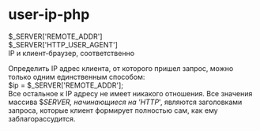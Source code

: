# user-ip-php

$_SERVER['REMOTE_ADDR']<br>
$_SERVER['HTTP_USER_AGENT']<br>
IP и клиент-браузер, соответственно

Определить IP адрес клиента, от которого пришел запрос, можно только одним единственным способом:<br>
$ip = $_SERVER['REMOTE_ADDR'];<br>  Все остальное к IP адресу не имеет никакого отношения.
Все значения массива $_SERVER, начинающиеся на 'HTTP_', являются заголовками запроса, которые клиент формирует полностью сам, как ему заблагорассудится.
